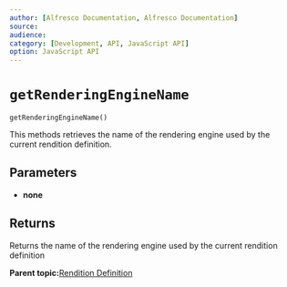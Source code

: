 ```yaml
---
author: [Alfresco Documentation, Alfresco Documentation]
source: 
audience: 
category: [Development, API, JavaScript API]
option: JavaScript API
---
```


# `getRenderingEngineName`

`getRenderingEngineName()`

This methods retrieves the name of the rendering engine used by the current rendition definition.

## Parameters

-   **none**

## Returns

Returns the name of the rendering engine used by the current rendition definition

**Parent topic:**[Rendition Definition](../references/API-JS-RenditionDefinition.md)

